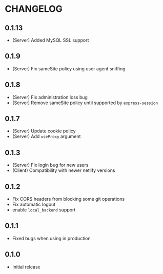 # CHANGELOG

## 0.1.13

-   (Server) Added MySQL SSL support

## 0.1.9

-   (Server) Fix sameSite policy using user agent sniffing

## 0.1.8

-   (Server) Fix administration loss bug
-   (Server) Remove sameSite policy until supported by `express-session`

## 0.1.7

-   (Server) Update cookie policy
-   (Server) Add `useProxy` argument

## 0.1.3

-   (Server) Fix login bug for new users
-   (Client) Compatibility with newer netlify versions

## 0.1.2

-   Fix CORS headers from blocking some git operations
-   Fix automatic logout
-   enable `local_backend` support

## 0.1.1

-   Fixed bugs when using in production

## 0.1.0

-   Initial release
